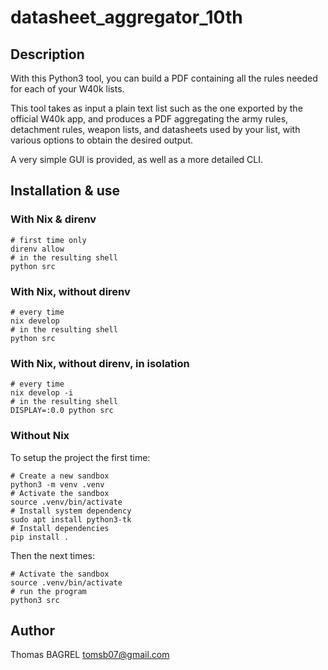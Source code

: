 # datasheet_aggregator_10th

## Description

With this Python3 tool, you can build a PDF containing all the rules needed for each of your W40k lists.

This tool takes as input a plain text list such as the one exported by the official W40k app, and produces a PDF aggregating the army rules, detachment rules, weapon lists, and datasheets used by your list, with various options to obtain the desired output.

A very simple GUI is provided, as well as a more detailed CLI.

## Installation & use

### With Nix & direnv

```shell
# first time only
direnv allow
# in the resulting shell
python src
```

### With Nix, without direnv

```shell
# every time
nix develop
# in the resulting shell
python src
```

### With Nix, without direnv, in isolation

```shell
# every time
nix develop -i
# in the resulting shell
DISPLAY=:0.0 python src
```

### Without Nix

To setup the project the first time:

```shell
# Create a new sandbox
python3 -m venv .venv
# Activate the sandbox
source .venv/bin/activate
# Install system dependency
sudo apt install python3-tk
# Install dependencies
pip install .
```

Then the next times:
```shell
# Activate the sandbox
source .venv/bin/activate
# run the program
python3 src
```

## Author

Thomas BAGREL <tomsb07@gmail.com>
